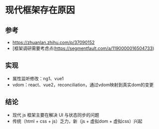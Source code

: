 # 现代框架存在原因

## 参考
 - https://zhuanlan.zhihu.com/p/37090152
 - [框架调研需要考虑点(https://segmentfault.com/a/1190000016504733)

## 实现
- 属性监听修改：ng1、vue1
- vdom：react、vue2，reconciliation，通过vdom映射到真实dom的变更

## 结论
- 现代 js 框架主要在解决 UI 与状态同步的问题
- 传统（html + css + js）乏力，新（js + 虚拟dom + 虚拟css）兴起